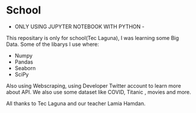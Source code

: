 # School
- ONLY USING JUPYTER NOTEBOOK WITH PYTHON - 


This repositary is only for school(Tec Laguna), I was learning some Big Data.
Some of the libarys I use where: 
- Numpy
- Pandas
- Seaborn
- SciPy


Also using Webscraping, using Developer Twitter account to learn more about API. We also use some dataset like COVID, Titanic , movies and more.

All thanks to Tec Laguna and our teacher Lamia Hamdan.
